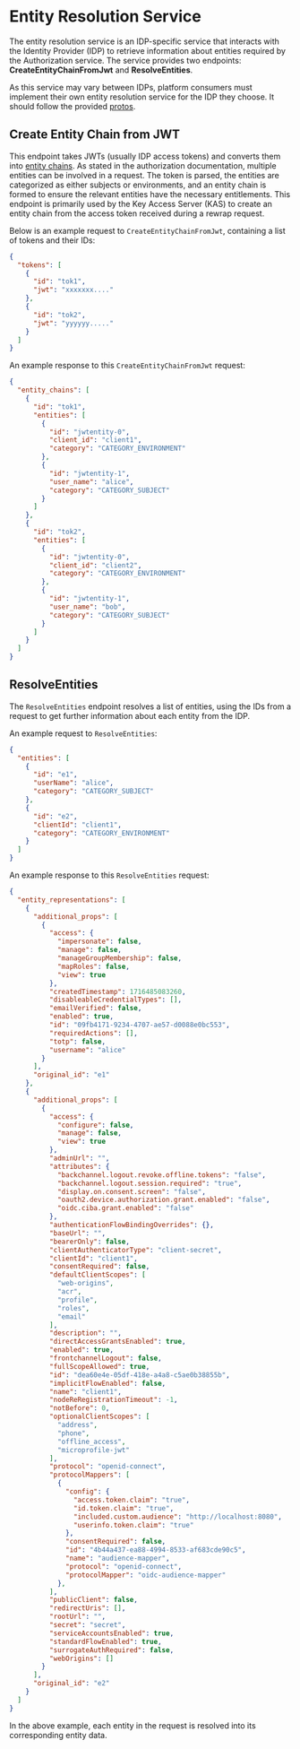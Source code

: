 # Entity Resolution Service

The entity resolution service is an IDP-specific service that interacts with the Identity Provider (IDP) to retrieve information about entities required by the Authorization service. The service provides two endpoints: **CreateEntityChainFromJwt** and **ResolveEntities**.

As this service may vary between IDPs, platform consumers must implement their own entity resolution service for the IDP they choose. It should follow the provided [protos](https://github.com/opentdf/platform/blob/main/service/entityresolution/entity_resolution.proto).

## Create Entity Chain from JWT

This endpoint takes JWTs (usually IDP access tokens) and converts them into [entity chains](../overview.md#entity-chains). As stated in the authorization documentation, multiple entities can be involved in a request. The token is parsed, the entities are categorized as either subjects or environments, and an entity chain is formed to ensure the relevant entities have the necessary entitlements. This endpoint is primarily used by the Key Access Server (KAS) to create an entity chain from the access token received during a rewrap request.

Below is an example request to `CreateEntityChainFromJwt`, containing a list of tokens and their IDs:

```json
{
  "tokens": [
    {
      "id": "tok1",
      "jwt": "xxxxxxx...."
    },
    {
      "id": "tok2",
      "jwt": "yyyyyy....."
    }
  ]
}
```

An example response to this `CreateEntityChainFromJwt` request:

```json
{
  "entity_chains": [
    {
      "id": "tok1",
      "entities": [
        {
          "id": "jwtentity-0",
          "client_id": "client1",
          "category": "CATEGORY_ENVIRONMENT"
        },
        {
          "id": "jwtentity-1",
          "user_name": "alice",
          "category": "CATEGORY_SUBJECT"
        }
      ]
    },
    {
      "id": "tok2",
      "entities": [
        {
          "id": "jwtentity-0",
          "client_id": "client2",
          "category": "CATEGORY_ENVIRONMENT"
        },
        {
          "id": "jwtentity-1",
          "user_name": "bob",
          "category": "CATEGORY_SUBJECT"
        }
      ]
    }
  ]
}
```

## ResolveEntities

The `ResolveEntities` endpoint resolves a list of entities, using the IDs from a request to get further information about each entity from the IDP.

An example request to `ResolveEntities`:

```json
{
  "entities": [
    {
      "id": "e1",
      "userName": "alice",
      "category": "CATEGORY_SUBJECT"
    },
    {
      "id": "e2",
      "clientId": "client1",
      "category": "CATEGORY_ENVIRONMENT"
    }
  ]
}
```

An example response to this `ResolveEntities` request:

```json
{
  "entity_representations": [
    {
      "additional_props": [
        {
          "access": {
            "impersonate": false,
            "manage": false,
            "manageGroupMembership": false,
            "mapRoles": false,
            "view": true
          },
          "createdTimestamp": 1716485083260,
          "disableableCredentialTypes": [],
          "emailVerified": false,
          "enabled": true,
          "id": "09fb4171-9234-4707-ae57-d0088e0bc553",
          "requiredActions": [],
          "totp": false,
          "username": "alice"
        }
      ],
      "original_id": "e1"
    },
    {
      "additional_props": [
        {
          "access": {
            "configure": false,
            "manage": false,
            "view": true
          },
          "adminUrl": "",
          "attributes": {
            "backchannel.logout.revoke.offline.tokens": "false",
            "backchannel.logout.session.required": "true",
            "display.on.consent.screen": "false",
            "oauth2.device.authorization.grant.enabled": "false",
            "oidc.ciba.grant.enabled": "false"
          },
          "authenticationFlowBindingOverrides": {},
          "baseUrl": "",
          "bearerOnly": false,
          "clientAuthenticatorType": "client-secret",
          "clientId": "client1",
          "consentRequired": false,
          "defaultClientScopes": [
            "web-origins",
            "acr",
            "profile",
            "roles",
            "email"
          ],
          "description": "",
          "directAccessGrantsEnabled": true,
          "enabled": true,
          "frontchannelLogout": false,
          "fullScopeAllowed": true,
          "id": "dea60e4e-05df-418e-a4a8-c5ae0b38855b",
          "implicitFlowEnabled": false,
          "name": "client1",
          "nodeReRegistrationTimeout": -1,
          "notBefore": 0,
          "optionalClientScopes": [
            "address",
            "phone",
            "offline_access",
            "microprofile-jwt"
          ],
          "protocol": "openid-connect",
          "protocolMappers": [
            {
              "config": {
                "access.token.claim": "true",
                "id.token.claim": "true",
                "included.custom.audience": "http://localhost:8080",
                "userinfo.token.claim": "true"
              },
              "consentRequired": false,
              "id": "4b44a437-ea88-4994-8533-af683cde90c5",
              "name": "audience-mapper",
              "protocol": "openid-connect",
              "protocolMapper": "oidc-audience-mapper"
            },
          ],
          "publicClient": false,
          "redirectUris": [],
          "rootUrl": "",
          "secret": "secret",
          "serviceAccountsEnabled": true,
          "standardFlowEnabled": true,
          "surrogateAuthRequired": false,
          "webOrigins": []
        }
      ],
      "original_id": "e2"
    }
  ]
}
```

In the above example, each entity in the request is resolved into its corresponding entity data.

